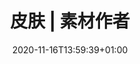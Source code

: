 ---
title: "皮肤 | 素材作者"
description: "皮肤 | 素材作者"
lead: ""
date: 2020-11-16T13:59:39+01:00
lastmod: 2020-11-16T13:59:39+01:00
draft: false
images: []
menu:
  docs:
    parent: "mark_user"
    identifier: "skin_user"
weight: 15
---
